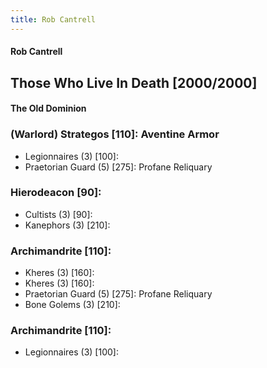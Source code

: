 ```yaml
---
title: Rob Cantrell
---
```


#### Rob Cantrell
## Those Who Live In Death [2000/2000]

#### The Old Dominion

### (Warlord) Strategos [110]: Aventine Armor
* Legionnaires (3) [100]:
* Praetorian Guard (5) [275]: Profane Reliquary

### Hierodeacon [90]:
* Cultists (3) [90]:
* Kanephors (3) [210]:

### Archimandrite [110]:
* Kheres (3) [160]:
* Kheres (3) [160]:
* Praetorian Guard (5) [275]: Profane Reliquary
* Bone Golems (3) [210]:

### Archimandrite [110]:
* Legionnaires (3) [100]: 